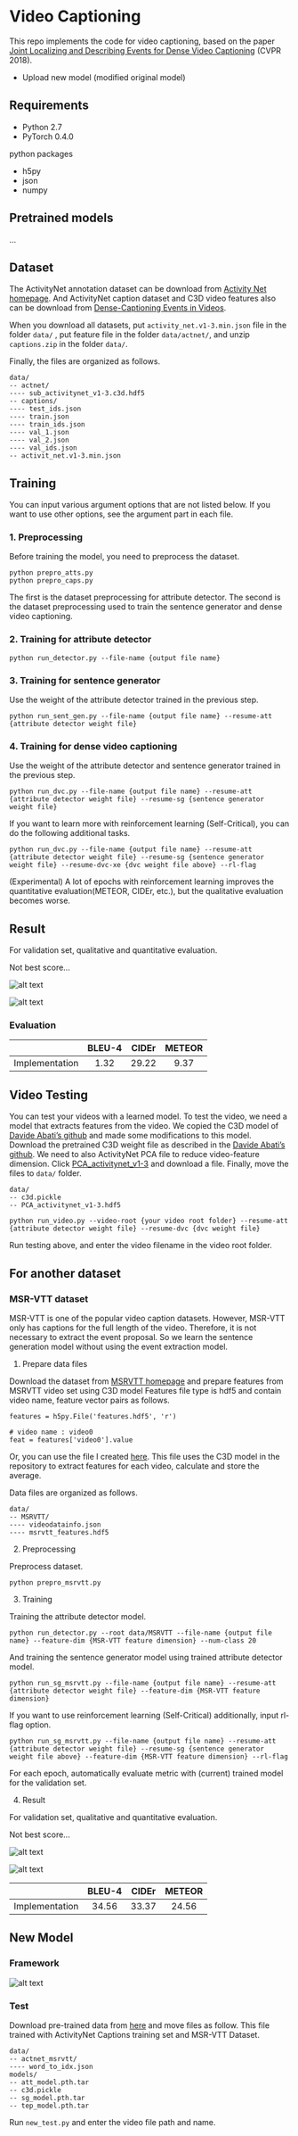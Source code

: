 # Video Captioning

This repo implements the code for video captioning, based on the paper [Joint Localizing and Describing Events for Dense Video Captioning](https://arxiv.org/abs/1804.08274) (CVPR 2018).

* Upload new model (modified original model)

## Requirements

- Python 2.7
- PyTorch 0.4.0

python packages
- h5py
- json
- numpy


## Pretrained models

...

## Dataset

The ActivityNet annotation dataset can be download from [Activity Net homepage](http://activity-net.org/download.html).
And ActivityNet caption dataset and C3D video features also can be download from [Dense-Captioning Events in Videos](https://cs.stanford.edu/people/ranjaykrishna/densevid/).

When you download all datasets, put `activity_net.v1-3.min.json` file in the folder `data/` , put feature file in the folder `data/actnet/`, and unzip `captions.zip` in the folder `data/`.

Finally, the files are organized as follows.

```
data/
-- actnet/
---- sub_activitynet_v1-3.c3d.hdf5
-- captions/
---- test_ids.json
---- train.json
---- train_ids.json
---- val_1.json
---- val_2.json
---- val_ids.json
-- activit_net.v1-3.min.json
```

## Training

You can input various argument options that are not listed below.
If you want to use other options, see the argument part in each file.

### 1. Preprocessing

Before training the model, you need to preprocess the dataset.

```
python prepro_atts.py
python prepro_caps.py
```

The first is the dataset preprocessing for attribute detector.
The second is the dataset preprocessing used to train the sentence generator and dense video captioning.

### 2. Training for attribute detector

```
python run_detector.py --file-name {output file name}
```

### 3. Training for sentence generator

Use the weight of the attribute detector trained in the previous step.

```
python run_sent_gen.py --file-name {output file name} --resume-att {attribute detector weight file}
```

### 4. Training for dense video captioning

Use the weight of the attribute detector and sentence generator trained in the previous step.

```
python run_dvc.py --file-name {output file name} --resume-att {attribute detector weight file} --resume-sg {sentence generator weight file}
```

If you want to learn more with reinforcement learning (Self-Critical), you can do the following additional tasks.

```
python run_dvc.py --file-name {output file name} --resume-att {attribute detector weight file} --resume-sg {sentence generator weight file} --resume-dvc-xe {dvc weight file above} --rl-flag
```

(Experimental) A lot of epochs with reinforcement learning improves the quantitative evaluation(METEOR, CIDEr, etc.), but the qualitative evaluation becomes worse.

## Result

For validation set, qualitative and quantitative evaluation.

Not best score...

![alt text](jpg/result1.png "test image")

![alt text](jpg/result2.png "test image")

### Evaluation

|                   | BLEU-4 | CIDEr | METEOR |
|-------------------|:-------------------:|:------------------------:|:---------------------:|
| Implementation | 1.32  | 29.22 | 9.37 |


## Video Testing

You can test your videos with a learned model.
To test the video, we need a model that extracts features from the video.
We copied the C3D model of [Davide Abati’s github](https://github.com/DavideA/c3d-pytorch) and made some modifications to this model.
Download the pretrained C3D weight file as described in the [Davide Abati’s github](https://github.com/DavideA/c3d-pytorch).
We need to also ActivityNet PCA file to reduce video-feature dimension.
Click [PCA_activitynet_v1-3](http://activity-net.org/challenges/2016/download.html#c3d) and download a file.
Finally, move the files to `data/` folder.

```
data/
-- c3d.pickle
-- PCA_activitynet_v1-3.hdf5
```

```
python run_video.py --video-root {your video root folder} --resume-att {attribute detector weight file} --resume-dvc {dvc weight file}
```

Run testing above, and enter the video filename in the video root folder.


## For another dataset

### MSR-VTT dataset

MSR-VTT is one of the popular video caption datasets.
However, MSR-VTT only has captions for the full length of the video.
Therefore, it is not necessary to extract the event proposal.
So we learn the sentence generation model without using the event extraction model.

1. Prepare data files

Download the dataset from [MSRVTT homepage](ms-multimedia-challenge.com/2016/dataset) and prepare features from MSRVTT video set using C3D model
Features file type is hdf5 and contain video name, feature vector pairs as follows.

```
features = h5py.File('features.hdf5', 'r')

# video name : video0
feat = features['video0'].value
```

Or, you can use the file I created [here](https://drive.google.com/file/d/1vm_Lh6RF1qgGOxSUyTb0p0ajJVqVKR2b/view?usp=sharing).
This file uses the C3D model in the repository to extract features for each video, calculate and store the average.

Data files are organized as follows.

```
data/
-- MSRVTT/
---- videodatainfo.json
---- msrvtt_features.hdf5
```

2. Preprocessing

Preprocess dataset.

```
python prepro_msrvtt.py
```

3. Training

Training the attribute detector model.

```
python run_detector.py --root data/MSRVTT --file-name {output file name} --feature-dim {MSR-VTT feature dimension} --num-class 20
```

And training the sentence generator model using trained attribute detector model.

```
python run_sg_msrvtt.py --file-name {output file name} --resume-att {attribute detector weight file} --feature-dim {MSR-VTT feature dimension}
```

If you want to use reinforcement learning (Self-Critical) additionally, input rl-flag option.

```
python run_sg_msrvtt.py --file-name {output file name} --resume-att {attribute detector weight file} --resume-sg {sentence generator weight file above} --feature-dim {MSR-VTT feature dimension} --rl-flag
```

For each epoch, automatically evaluate metric with (current) trained model for the validation set.

4. Result

For validation set, qualitative and quantitative evaluation.

Not best score...

![alt text](jpg/result3.png "test image")

![alt text](jpg/result4.png "test image")

|                   | BLEU-4 | CIDEr | METEOR |
|-------------------|:-------------------:|:------------------------:|:---------------------:|
| Implementation | 34.56  | 33.37 | 24.56 |

## New Model

### Framework

![alt text](jpg/framework.png "test image")

### Test

Download pre-trained data from [here](https://drive.google.com/drive/folders/1iPTidKqO8LG0-3h1HYX1jK5wo8ylrzeC?usp=sharing) and move files as follow.
This file trained with ActivityNet Captions training set and MSR-VTT Dataset.


```
data/
-- actnet_msrvtt/
---- word_to_idx.json
models/
-- att_model.pth.tar
-- c3d.pickle
-- sg_model.pth.tar
-- tep_model.pth.tar
```

Run `new_test.py` and enter the video file path and name.